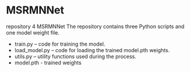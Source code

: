 # MSRMNNet
repository 4 MSRMNNet
The repository contains three Python scripts and one model weight file.  
- train.py – code for training the model.  
- load_model.py – code for loading the trained model.pth weights.  
- utils.py – utility functions used during the process.
- model.pth - trained weights
